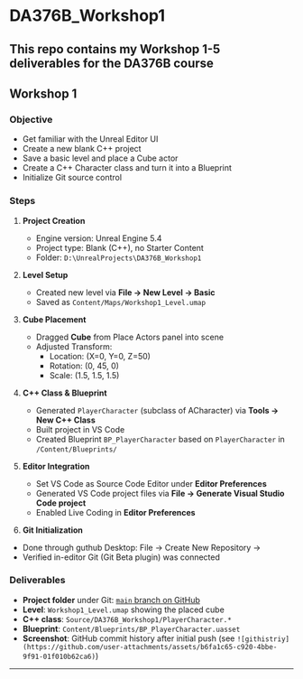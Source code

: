 # DA376B_Workshop1

This repo contains my Workshop 1-5 deliverables for the DA376B course
---

## Workshop 1

### Objective
- Get familiar with the Unreal Editor UI  
- Create a new blank C++ project  
- Save a basic level and place a Cube actor  
- Create a C++ Character class and turn it into a Blueprint  
- Initialize Git source control

### Steps

1. **Project Creation**  
   - Engine version: Unreal Engine 5.4  
   - Project type: Blank (C++), no Starter Content  
   - Folder: `D:\UnrealProjects\DA376B_Workshop1`

2. **Level Setup**  
   - Created new level via **File → New Level → Basic**  
   - Saved as `Content/Maps/Workshop1_Level.umap`

3. **Cube Placement**  
   - Dragged **Cube** from Place Actors panel into scene  
   - Adjusted Transform:  
     - Location: (X=0, Y=0, Z=50)  
     - Rotation: (0, 45, 0)  
     - Scale: (1.5, 1.5, 1.5)

4. **C++ Class & Blueprint**  
   - Generated `PlayerCharacter` (subclass of ACharacter) via **Tools → New C++ Class**  
   - Built project in VS Code  
   - Created Blueprint `BP_PlayerCharacter` based on `PlayerCharacter` in `/Content/Blueprints/`

5. **Editor Integration**  
   - Set VS Code as Source Code Editor under **Editor Preferences**  
   - Generated VS Code project files via **File → Generate Visual Studio Code project**  
   - Enabled Live Coding in **Editor Preferences**

6. **Git Initialization**
  - Done through guthub Desktop: File -> Create New Repository -> 
   - Verified in-editor Git (Git Beta plugin) was connected

### Deliverables

- **Project folder** under Git: [`main` branch on GitHub]([https://github.com/yourusername/DA376B_Workshop1](https://github.com/Sakyey/Workshop_1to5andGame.git))  
- **Level**: `Workshop1_Level.umap` showing the placed cube  
- **C++ class**: `Source/DA376B_Workshop1/PlayerCharacter.*`  
- **Blueprint**: `Content/Blueprints/BP_PlayerCharacter.uasset`  
- **Screenshot**: GitHub commit history after initial push (see `![githistriy](https://github.com/user-attachments/assets/b6fa1c65-c920-4bbe-9f91-01f010b62ca6)`)

---

